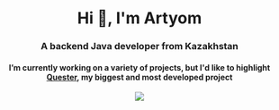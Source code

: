<h1 align="center">Hi 👋, I'm Artyom</h1>
<h3 align="center">A backend Java developer from Kazakhstan</h3>

<h4 align="center">I’m currently working on a variety of projects, but I'd like to highlight <a href="https://github.com/artyom-mameev/quester">Quester</a>, my biggest and most developed project</h4>

<p align="center">
<img align="center" src="https://github-readme-stats.vercel.app/api/top-langs?username=artyom-mameev&layout=compact&theme=dark"/>
</p>
